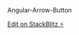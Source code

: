 Angular-Arrow-Button

[Edit on StackBlitz ⚡️](https://stackblitz.com/edit/animated-arrows-button-9hpnkg)
